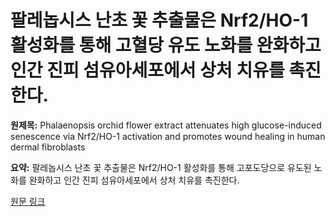 # 팔레놉시스 난초 꽃 추출물은 Nrf2/HO-1 활성화를 통해 고혈당 유도 노화를 완화하고 인간 진피 섬유아세포에서 상처 치유를 촉진한다.

**원제목:** Phalaenopsis orchid flower extract attenuates high glucose-induced senescence via Nrf2/HO-1 activation and promotes wound healing in human dermal fibroblasts

**요약:** 팔레놉시스 난초 꽃 추출물은 Nrf2/HO-1 활성화를 통해 고포도당으로 유도된 노화를 완화하고 인간 진피 섬유아세포에서 상처 치유를 촉진한다.

[원문 링크](https://scholar.google.com/scholar_url?url=http://www.cellmolbiol.org/index.php/CMB/article/download/5849/3642&hl=ko&sa=X&d=9813801109597038881&ei=Dc1xaOv8Ge2rieoPkJGbqAY&scisig=AAZF9b8946AzOg2Vf3M4voqhI-Y1&oi=scholaralrt&hist=BNQUaiIAAAAJ:4393926343879867803:AAZF9b-nymL4ZNR6SET6mfwIDAS0&html=&pos=8&folt=kw-top)
